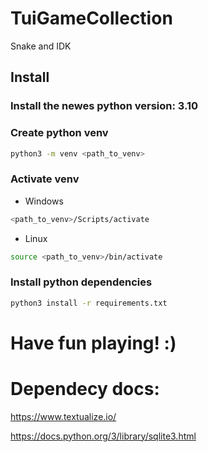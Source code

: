 # TuiGameCollection
Snake and IDK


## Install

### Install the newes python version: 3.10

### Create python venv

```bash
python3 -m venv <path_to_venv>
```

### Activate venv

 - Windows
  ```bash
  <path_to_venv>/Scripts/activate
  ```
- Linux
```bash
source <path_to_venv>/bin/activate
```


### Install python dependencies

```bash
python3 install -r requirements.txt
```


# Have fun playing! :)


# Dependecy docs:

https://www.textualize.io/

https://docs.python.org/3/library/sqlite3.html